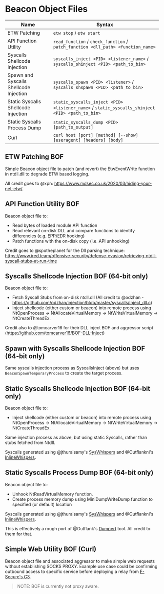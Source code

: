 # Beacon Object Files

| Name                                         | Syntax                 | 
| -------------------------------------------- | ---------------------- | 
| ETW Patching                                 | `etw stop` / `etw start`   | 
| API Function Utility                         | `read_function` / `check_function` / `patch_function <dll_path> <function_name>` | 
| Syscalls Shellcode Injection                 | `syscalls_inject <PID> <listener_name>` / `syscalls_shinject <PID> <path_to_bin>` | 
| Spawn and Syscalls Shellcode Injection       | `syscalls_spawn <PID> <listener>` / `syscalls_shspawn <PID> <path_to_bin>` | 
| Static Syscalls Shellcode Injection          | `static_syscalls_inject <PID> <listener_name>` / `static_syscalls_shinject <PID> <path_to_bin>` | 
| Static Syscalls Process Dump                 | `static_syscalls_dump <PID> [path_to_output]` | 
| Curl | `curl host [port] [method] [--show] [useragent] [headers] [body]` |



## ETW Patching BOF

Simple Beacon object file to patch (and revert) the EtwEventWrite function in ntdll.dll to degrade ETW based logging.

All credit goes to @xpn: https://www.mdsec.co.uk/2020/03/hiding-your-net-etw/.


## API Function Utility BOF

Beacon object file to:
- Read bytes of loaded module API function
- Read relevant on-disk DLL and compare functions to identify differencies (e.g. EPP/EDR hooking)
- Patch functions with the on-disk copy (i.e. API unhooking)

Credit goes to @spotheplanet for the Dll parsing technique: https://www.ired.team/offensive-security/defense-evasion/retrieving-ntdll-syscall-stubs-at-run-time


## Syscalls Shellcode Injection BOF (64-bit only)

Beacon object file to:
- Fetch Syscall Stubs from on-disk ntdll.dll (All credit to @odzhan - https://github.com/odzhan/injection/blob/master/syscalls/inject_dll.c)
- Inject shellcode (either custom or beacon) into remote process using NtOpenProcess -> NtAllocateVirtualMemory -> NtWriteVirtualMemory -> NtCreateThreadEx.

Credit also to @tomcarver16 for their DLL inject BOF and aggressor script (https://github.com/tomcarver16/BOF-DLL-Inject)


## Spawn with Syscalls Shellcode Injection BOF (64-bit only)

Same syscalls injection process as SyscallsInject (above) but uses `BeaconSpawnTemporaryProcess` to create the target process.

## Static Syscalls Shellcode Injection BOF (64-bit only)

Beacon object file to:
- Inject shellcode (either custom or beacon) into remote process using NtOpenProcess -> NtAllocateVirtualMemory -> NtWriteVirtualMemory -> NtCreateThreadEx.

Same injection process as above, but using static Syscalls, rather than stubs fetched from Ntdll.

Syscalls generated using @jthuraisamy's [SysWhispers](https://github.com/jthuraisamy/SysWhispers) and @Outflanknl's [InlineWhispers](https://github.com/outflanknl/InlineWhispers).

## Static Syscalls Process Dump BOF (64-bit only)

Beacon object file to:
- Unhook NtReadVirtualMemory function.
- Create process memory dump using MiniDumpWriteDump function to specified (or default) location

Syscalls generated using @jthuraisamy's [SysWhispers](https://github.com/jthuraisamy/SysWhispers) and @Outflanknl's [InlineWhispers](https://github.com/outflanknl/InlineWhispers).

This is effectively a rough port of @Outflank's [Dumpert](https://github.com/outflanknl/Dumpert) tool. All credit to them for that.

## Simple Web Utility BOF (Curl)

Beacon object file and associated aggressor to make simple web requests without establishing SOCKS PROXY. Example use case could be confirming outbound access to specific service before deploying a relay from [F-Secure's C3](https://github.com/FSecureLABS/C3).

> NOTE: BOF is currently not proxy aware.